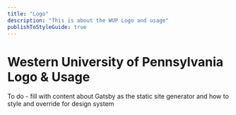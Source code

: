 ```yaml
---
title: "Logo"
description: "This is about the WUP Logo and usage"
publishToStyleGuide: true
---
```


# Western University of Pennsylvania Logo & Usage

To do - fill with content about Gatsby as the static site generator and how to style and override for design system
